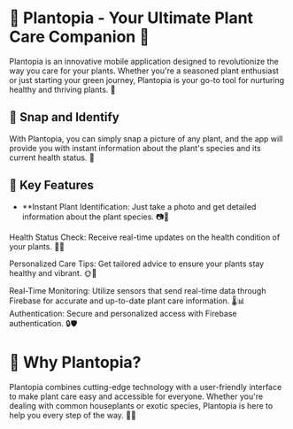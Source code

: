 # 🌿  **Plantopia - Your Ultimate Plant Care Companion** 🌿

Plantopia is an innovative mobile application designed to revolutionize the way you care for your plants. Whether you're a seasoned plant enthusiast or just starting your green journey, Plantopia is your go-to tool for nurturing healthy and thriving plants. 🌱

## 📸 Snap and Identify

With Plantopia, you can simply snap a picture of any plant, and the app will provide you with instant information about the plant's species and its current health status. 🌿

## 🌟 Key Features

- **Instant Plant Identification: Just take a photo and get detailed information about the plant species. 📷🌸

Health Status Check: Receive real-time updates on the health condition of your plants. 🌱💚

Personalized Care Tips: Get tailored advice to ensure your plants stay healthy and vibrant. 🌞🌻

Real-Time Monitoring: Utilize sensors that send real-time data through Firebase for accurate and up-to-date plant care information. 🌡️📊
Authentication: Secure and personalized access with Firebase authentication. 🔒🛡️

# 🌱 **Why Plantopia?**

Plantopia combines cutting-edge technology with a user-friendly interface to make plant care easy and accessible for everyone. Whether you're dealing with common houseplants or exotic species, Plantopia is here to help you every step of the way. 🌺🌿

